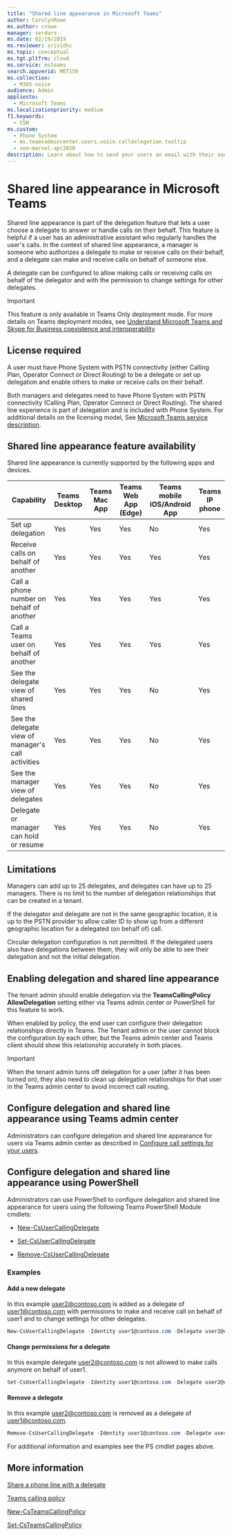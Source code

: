 ```yaml
---
title: "Shared line appearance in Microsoft Teams"
author: CarolynRowe
ms.author: crowe
manager: serdars
ms.date: 02/19/2019
ms.reviewer: srividhc
ms.topic: conceptual
ms.tgt.pltfrm: cloud
ms.service: msteams
search.appverid: MET150
ms.collection: 
  - M365-voice
audience: Admin
appliesto: 
  - Microsoft Teams
ms.localizationpriority: medium
f1.keywords: 
  - CSH
ms.custom: 
  - Phone System
  - ms.teamsadmincenter.users.voice.calldelegation.tooltip
  - seo-marvel-apr2020
description: Learn about how to send your users an email with their audio conferencing information in Microsoft Teams.
---
```


# Shared line appearance in Microsoft Teams

Shared line appearance is part of the delegation feature that lets a user choose a delegate to answer or handle calls on their behalf. This feature is helpful if a user has an administrative assistant who regularly handles the user's calls. In the context of shared line appearance, a manager is someone who authorizes a delegate to make or receive calls on their behalf, and a delegate can make and receive calls on behalf of someone else.

A delegate can be configured to allow making calls or receiving calls on behalf of the delegator and with the permission to change settings for other delegates.

> [!IMPORTANT]
> This feature is only available in Teams Only deployment mode. For more details on Teams deployment modes, see [Understand Microsoft Teams and Skype for Business coexistence and interoperability](teams-and-skypeforbusiness-coexistence-and-interoperability.md)

## License required

A user must have Phone System with PSTN connectivity (either Calling Plan, Operator Connect or Direct Routing) to be a delegate or set up delegation and enable others to make or receive calls on their behalf.

Both managers and delegates need to have Phone System with PSTN connectivity (Calling Plan, Operator Connect or Direct Routing). The shared line experience is part of delegation and is included with Phone System. For additional details on the licensing model, See [Microsoft Teams service description](/office365/servicedescriptions/teams-service-description).

## Shared line appearance feature availability

Shared line appearance is currently supported by the following apps and devices.

| Capability | Teams Desktop | Teams Mac App | Teams Web App (Edge) |Teams mobile iOS/Android App | Teams IP phone |
|------------|---------------|---------------|----------------------|-----------------------------|----------------|
| Set up delegation | Yes | Yes | Yes | No | Yes |
| Receive calls on behalf of another | Yes | Yes | Yes | Yes | Yes |
| Call a phone number on behalf of another | Yes | Yes | Yes | Yes | Yes |
| Call a Teams user on behalf of another | Yes | Yes | Yes | Yes | Yes |
| See the delegate view of shared lines | Yes | Yes | Yes | No | Yes |
| See the delegate view of manager's call activities | Yes | Yes | Yes | No | Yes |
| See the manager view of delegates | Yes | Yes | Yes | No | Yes |
| Delegate or manager can hold or resume | Yes | Yes | Yes | No | Yes |

## Limitations

Managers can add up to 25 delegates, and delegates can have up to 25 managers. There is no limit to the number of delegation relationships that can be created in a tenant. 
 
If the delegator and delegate are not in the same geographic location, it is up to the PSTN provider to allow caller ID to show up from a different geographic location for a delegated (on behalf of) call. 

Circular delegation configuration is not permitted. If the delegated users also have delegations between them, they will only be able to see their delegation and not the initial delegation.

## Enabling delegation and shared line appearance

The tenant admin should enable delegation via the **TeamsCallingPolicy AllowDelegation** setting either via Teams admin center or PowerShell for this feature to work. 

When enabled by policy, the end user can configure their delegation relationships directly in Teams. The Tenant admin or the user cannot block the configuration by each other, but the Teams admin center and Teams client should show this relationship accurately in both places. 

> [!IMPORTANT]
> When the tenant admin turns off delegation for a user (after it has been turned on), they also need to clean up delegation relationships for that user in the Teams admin center to avoid incorrect call routing.

## Configure delegation and shared line appearance using Teams admin center
Administrators can configure delegation and shared line appearance for users via Teams admin center as described in [Configure call settings for your users](/MicrosoftTeams/user-call-settings).

## Configure delegation and shared line appearance using PowerShell
Administrators can use PowerShell to configure delegation and shared line appearance for users using the following Teams PowerShell Module cmdlets:

- [New-CsUserCallingDelegate](/powershell/module/teams/new-csusercallingdelegate)

- [Set-CsUserCallingDelegate](/powershell/module/teams/set-csusercallingdelegate)

- [Remove-CsUserCallingDelegate](/powershell/module/teams/remove-csusercallingdelegate)

### Examples

#### Add a new delegate

In this example user2@contoso.com is added as a delegate of user1@contoso.com with permissions to make and receive call on behalf of user1 and to change settings for other delegates.

```powershell
New-CsUserCallingDelegate -Identity user1@contoso.com -Delegate user2@contoso.com -MakeCalls $true -ReceiveCalls $true -ManageSettings $true
```

#### Change permissions for a delegate

In this example delegate user2@contoso.com is not allowed to make calls anymore on behalf of user1.

```powershell
Set-CsUserCallingDelegate -Identity user1@contoso.com -Delegate user2@contoso.com -MakeCalls $false
```

#### Remove a delegate

In this example user2@contoso.com is removed as a delegate of user1@contoso.com.

```powershell
Remove-CsUserCallingDelegate -Identity user1@contoso.com -Delegate user2@contoso.com
```
For additional information and examples see the PS cmdlet pages above.
 
## More information

[Share a phone line with a delegate](https://support.office.com/article/share-a-phone-line-with-a-delegate-16307929-a51f-43fc-8323-3b1bf115e5a8)

[Teams calling policy](/MicrosoftTeams/teams-calling-policy)

[New-CsTeamsCallingPolicy](/powershell/module/skype/new-csteamscallingpolicy)

[Set-CsTeamsCallingPolicy](/powershell/module/skype/set-csteamscallingpolicy)
